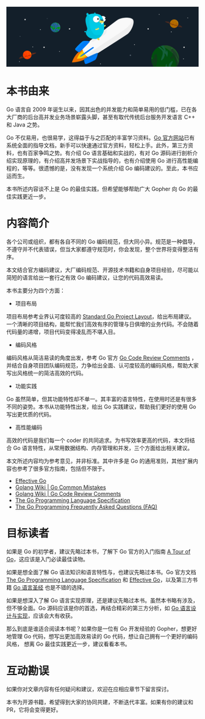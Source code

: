 ![在这里插入图片描述](assets/images/banner.png)

# 本书由来
Go 语言自 2009 年诞生以来，因其出色的并发能力和简单易用的低门槛，已在各大厂商的后台高并发业务场景崭露头脚，甚至有取代传统后台服务开发语言 C++ 和 Java 之势。

Go 不仅易用，也很易学，这得益于与之匹配的丰富学习资料。[Go 官方网站](https://go.dev/doc/)已有系统全面的指导文档，新手可以快速通过官方资料，轻松上手。此外，第三方资料，也有百家争鸣之势。有介绍 Go 语言基础和实战的，有对 Go 源码进行剖析介绍实现原理的，有介绍高并发场景下实战指导的，也有介绍使用 Go 进行高性能编程的，等等。很遗憾的是，没有发现一个系统介绍 Go 编码建议的。至此，本书应运而生。

本书所述内容谈不上是 Go 的最佳实践，但希望能够帮助广大 Gopher 向 Go 的最佳实践更近一步。

# 内容简介
各个公司或组织，都有各自不同的 Go 编码规范，但大同小异。规范是一种倡导，不遵守并不代表错误，但当大家都遵守规范时，你会发现，整个世界将变得整洁有序。

本文结合官方编码建议，大厂编码规范、开源技术书籍和自身项目经验，尽可能以简短的语言给出一套行之有效 Go 编码建议，让您的代码高效易读。

本书主要分为四个方面：

- 项目布局

项目布局参考业界认可度较高的 [Standard Go Project Layout](https://github.com/golang-standards/project-layout)，给出布局建议。一个清晰的项目结构，能帮忙我们高效有序的管理与日俱增的业务代码。不会随着代码量的递增，项目代码变得凌乱而不堪入目。

- 编码风格

编码风格从简洁易读的角度出发，参考 Go 官方 [Go Code Review Comments](https://github.com/golang/go/wiki/CodeReviewComments)
，并结合自身项目团队编码规范，力争给出全面、认可度较高的编码风格，帮助大家写出风格统一的简洁高效的代码。

- 功能实践

Go 虽然简单，但其功能特性却不单一。其丰富的语言特性，在使用时还是有很多不同的姿势。本书从功能特性出发，给出 Go 实践建议，帮助我们更好的使用 Go 写出更优质的代码。

- 高性能编码

高效的代码是我们每一个 coder 的共同追求。为书写效率更高的代码，本文将结合 Go 语言特性，从常用数据结构、内存管理和并发，三个方面给出相关建议。

本文所述内容均为参考意见，并非标准。其中许多是 Go 的通用准则，其他扩展内容也参考了很多官方指南，包括但不限于。
- [Effective Go](https://golang.org/doc/effective_go.html)
- [Golang Wiki | Go Common Mistakes](https://github.com/golang/go/wiki/CommonMistakes)
- [Golang Wiki | Go Code Review Comments](https://github.com/golang/go/wiki/CodeReviewComments)
- [The Go Programming Language Specification](https://golang.org/ref/spec)
- [The Go Programming Frequently Asked Questions (FAQ)](https://go.dev/doc/faq)

# 目标读者
如果是 Go 的初学者，建议先略过本书，了解下 Go 官方的入门指南 [A Tour of Go](https://go.dev/tour/)，这应该是入门必读最佳读物。

如果是想全面了解 Go 语法知识和语言特性与，也建议先略过本书。Go 官方文档 [The Go Programming Language Specification](https://golang.org/ref/spec) 和 [Effective Go](https://golang.org/doc/effective_go.html)，以及第三方书籍 [Go 语言圣经](https://books.studygolang.com/gopl-zh/) 也是不错的选择。

如果是想深入了解 Go 语言实现原理，还是建议先略过本书。虽然本书略有涉及，但不够全面。Go 源码应该是你的首选，再结合精彩的第三方分析，如 [Go 语言设计与实现](https://draveness.me/golang/)，应该会大有收获。

那么到底是谁适合阅读本书呢？如果你是一位有 Go 开发经验的 Gopher，想更好地管理 Go 代码，想写出更加高效易读的 Go 代码，想让自己拥有一个更好的编码风格， 想离 Go 最佳实践更近一步，建议看看本书。

# 互动勘误
如果你对文章内容有任何疑问和建议，欢迎在应相应章节下留言探讨。

本书为开源书籍，希望得到大家的协同共建，不断迭代丰富。如果有你的建议和 PR，它将会变得更好。